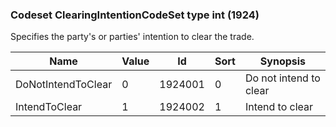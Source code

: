 ### Codeset ClearingIntentionCodeSet type int (1924)

Specifies the party's or parties' intention to clear the trade.

| Name               | Value | Id      | Sort | Synopsis               |
|--------------------|-------|---------|------|------------------------|
| DoNotIntendToClear | 0     | 1924001 | 0    | Do not intend to clear |
| IntendToClear      | 1     | 1924002 | 1    | Intend to clear        |


